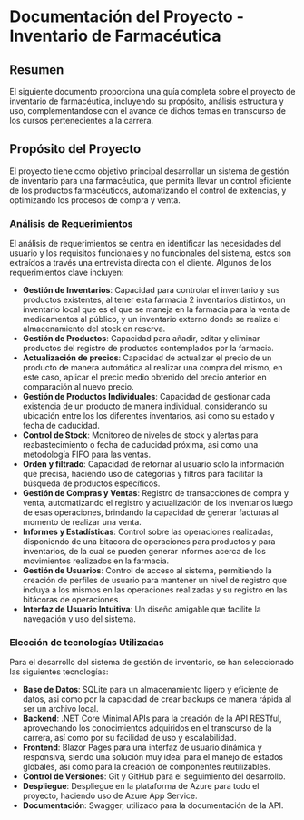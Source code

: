 # Documentación del Proyecto - Inventario de Farmacéutica

## Resumen

El siguiente documento proporciona una guía completa sobre el proyecto de inventario de farmacéutica, incluyendo su propósito, análisis estructura y uso, complementandose con el avance de dichos temas en transcurso de los cursos pertenecientes a la carrera.

## Propósito del Proyecto

El proyecto tiene como objetivo principal desarrollar un sistema de gestión de inventario para una farmacéutica, que permita llevar un control eficiente de los productos farmacéuticos, automatizando el control de exitencias, y optimizando los procesos de compra y venta.

### Análisis de Requerimientos

El análisis de requerimientos se centra en identificar las necesidades del usuario y los requisitos funcionales y no funcionales del sistema, estos son extraídos a través una entrevista directa con el cliente. Algunos de los requerimientos clave incluyen:

- **Gestión de Inventarios**: Capacidad para controlar el inventario y sus productos existentes, al tener esta farmacia 2 inventarios distintos, un inventario local que es el que se maneja en la farmacia para la venta de medicamentos al público, y un inventario externo donde se realiza el almacenamiento del stock en reserva.
- **Gestión de Productos**: Capacidad para añadir, editar y eliminar productos del registro de productos contemplados por la farmacia.
- **Actualización de precios**: Capacidad de actualizar el precio de un producto de manera automática al realizar una compra del mismo, en este caso, aplicar el precio medio obtenido del precio anterior en comparación al nuevo precio.
- **Gestión de Productos Individuales**: Capacidad de gestionar cada existencia de un producto de manera individual, considerando su ubicación entre los los diferentes inventarios, asi como su estado y fecha de caducidad.
- **Control de Stock**: Monitoreo de niveles de stock y alertas para reabastecimiento o fecha de caducidad próxima, asi como una metodología FIFO para las ventas.
- **Orden y filtrado**: Capacidad de retornar al usuario solo la información que precisa, haciendo uso de categorías y filtros para facilitar la búsqueda de productos específicos.
- **Gestión de Compras y Ventas**: Registro de transacciones de compra y venta, automatizando el registro y actualización de los inventarios luego de esas operaciones, brindando la capacidad de generar facturas al momento de realizar una venta.
- **Informes y Estadísticas**: Control sobre las operaciones realizadas, disponiendo de una bitacora de operaciones para productos y para inventarios, de la cual se pueden generar informes acerca de los movimientos realizados en la farmacia.
- **Gestión de Usuarios**: Control de acceso al sistema, permitiendo la creación de perfiles de usuario para mantener un nivel de registro que incluya a los mismos en las operaciones realizadas y su registro en las bitácoras de operaciones.
- **Interfaz de Usuario Intuitiva**: Un diseño amigable que facilite la navegación y uso del sistema.

### Elección de tecnologías Utilizadas

Para el desarrollo del sistema de gestión de inventario, se han seleccionado las siguientes tecnologías:

- **Base de Datos**: SQLite para un almacenamiento ligero y eficiente de datos, asi como por la capacidad de crear backups de manera rápida al ser un archivo local.
- **Backend**: .NET Core Minimal APIs para la creación de la API RESTful, aprovechando los conocimientos adquiridos en el transcurso de la carrera, así como por su facilidad de uso y escalabilidad.
- **Frontend**: Blazor Pages para una interfaz de usuario dinámica y responsiva, siendo una solución muy ideal para el manejo de estados globales, así como para la creación de componentes reutilizables.
- **Control de Versiones**: Git y GitHub para el seguimiento del desarrollo.
- **Despliegue**: Despliegue en la plataforma de Azure para todo el proyecto, haciendo uso de Azure App Service.
- **Documentación**: Swagger, utilizado para la documentación de la API.
